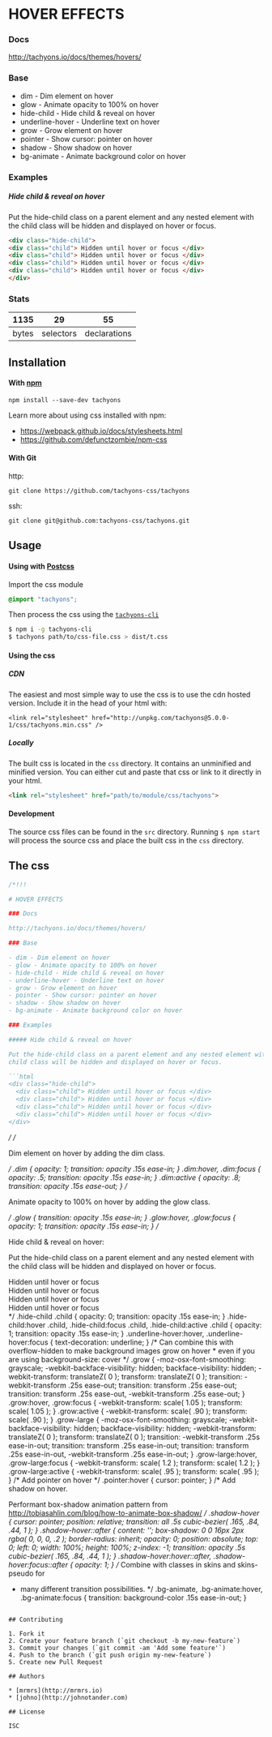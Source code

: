 

# HOVER EFFECTS

### Docs

http://tachyons.io/docs/themes/hovers/

### Base

- dim - Dim element on hover
- glow - Animate opacity to 100% on hover
- hide-child - Hide child & reveal on hover
- underline-hover - Underline text on hover
- grow - Grow element on hover
- pointer - Show cursor: pointer on hover
- shadow - Show shadow on hover
- bg-animate - Animate background color on hover

### Examples

##### Hide child & reveal on hover

Put the hide-child class on a parent element and any nested element with the
child class will be hidden and displayed on hover or focus.

```html
<div class="hide-child">
<div class="child"> Hidden until hover or focus </div>
<div class="child"> Hidden until hover or focus </div>
<div class="child"> Hidden until hover or focus </div>
<div class="child"> Hidden until hover or focus </div>
</div>
```


### Stats

1135 | 29 | 55
---|---|---
bytes | selectors | declarations

## Installation

#### With [npm](https://npmjs.com)

```
npm install --save-dev tachyons
```

Learn more about using css installed with npm:
* https://webpack.github.io/docs/stylesheets.html
* https://github.com/defunctzombie/npm-css

#### With Git

http:
```
git clone https://github.com/tachyons-css/tachyons
```

ssh:
```
git clone git@github.com:tachyons-css/tachyons.git
```

## Usage

#### Using with [Postcss](https://github.com/postcss/postcss)

Import the css module

```css
@import "tachyons";
```

Then process the css using the [`tachyons-cli`](https://github.com/tachyons-css/tachyons-cli)

```sh
$ npm i -g tachyons-cli
$ tachyons path/to/css-file.css > dist/t.css
```

#### Using the css

##### CDN
The easiest and most simple way to use the css is to use the cdn hosted version. Include it in the head of your html with:

```
<link rel="stylesheet" href="http://unpkg.com/tachyons@5.0.0-1/css/tachyons.min.css" />
```

##### Locally
The built css is located in the `css` directory. It contains an unminified and minified version.
You can either cut and paste that css or link to it directly in your html.

```html
<link rel="stylesheet" href="path/to/module/css/tachyons">
```

#### Development

The source css files can be found in the `src` directory.
Running `$ npm start` will process the source css and place the built css in the `css` directory.

## The css

```css
/*!!!

# HOVER EFFECTS

### Docs

http://tachyons.io/docs/themes/hovers/

### Base

- dim - Dim element on hover
- glow - Animate opacity to 100% on hover
- hide-child - Hide child & reveal on hover
- underline-hover - Underline text on hover
- grow - Grow element on hover
- pointer - Show cursor: pointer on hover
- shadow - Show shadow on hover
- bg-animate - Animate background color on hover

### Examples

##### Hide child & reveal on hover

Put the hide-child class on a parent element and any nested element with the
child class will be hidden and displayed on hover or focus.

```html
<div class="hide-child">
  <div class="child"> Hidden until hover or focus </div>
  <div class="child"> Hidden until hover or focus </div>
  <div class="child"> Hidden until hover or focus </div>
  <div class="child"> Hidden until hover or focus </div>
</div>
```
*/
/*

  Dim element on hover by adding the dim class.

*/
.dim { opacity: 1; transition: opacity .15s ease-in; }
.dim:hover, .dim:focus { opacity: .5; transition: opacity .15s ease-in; }
.dim:active { opacity: .8; transition: opacity .15s ease-out; }
/*

  Animate opacity to 100% on hover by adding the glow class.

*/
.glow { transition: opacity .15s ease-in; }
.glow:hover, .glow:focus { opacity: 1; transition: opacity .15s ease-in; }
/*

  Hide child & reveal on hover:

  Put the hide-child class on a parent element and any nested element with the
  child class will be hidden and displayed on hover or focus.

  <div class="hide-child">
    <div class="child"> Hidden until hover or focus </div>
    <div class="child"> Hidden until hover or focus </div>
    <div class="child"> Hidden until hover or focus </div>
    <div class="child"> Hidden until hover or focus </div>
  </div>
*/
.hide-child .child { opacity: 0; transition: opacity .15s ease-in; }
.hide-child:hover  .child, .hide-child:focus  .child, .hide-child:active .child { opacity: 1; transition: opacity .15s ease-in; }
.underline-hover:hover, .underline-hover:focus { text-decoration: underline; }
/* Can combine this with overflow-hidden to make background images grow on hover
 * even if you are using background-size: cover */
.grow { -moz-osx-font-smoothing: grayscale; -webkit-backface-visibility: hidden; backface-visibility: hidden; -webkit-transform: translateZ( 0 ); transform: translateZ( 0 ); transition: -webkit-transform .25s ease-out; transition: transform .25s ease-out; transition: transform .25s ease-out, -webkit-transform .25s ease-out; }
.grow:hover, .grow:focus { -webkit-transform: scale( 1.05 ); transform: scale( 1.05 ); }
.grow:active { -webkit-transform: scale( .90 ); transform: scale( .90 ); }
.grow-large { -moz-osx-font-smoothing: grayscale; -webkit-backface-visibility: hidden; backface-visibility: hidden; -webkit-transform: translateZ( 0 ); transform: translateZ( 0 ); transition: -webkit-transform .25s ease-in-out; transition: transform .25s ease-in-out; transition: transform .25s ease-in-out, -webkit-transform .25s ease-in-out; }
.grow-large:hover, .grow-large:focus { -webkit-transform: scale( 1.2 ); transform: scale( 1.2 ); }
.grow-large:active { -webkit-transform: scale( .95 ); transform: scale( .95 ); }
/* Add pointer on hover */
.pointer:hover { cursor: pointer; }
/*
   Add shadow on hover.

   Performant box-shadow animation pattern from
   http://tobiasahlin.com/blog/how-to-animate-box-shadow/
*/
.shadow-hover { cursor: pointer; position: relative; transition: all .5s cubic-bezier( .165, .84, .44, 1 ); }
.shadow-hover::after { content: ''; box-shadow: 0 0 16px 2px rgba( 0, 0, 0, .2 ); border-radius: inherit; opacity: 0; position: absolute; top: 0; left: 0; width: 100%; height: 100%; z-index: -1; transition: opacity .5s cubic-bezier( .165, .84, .44, 1 ); }
.shadow-hover:hover::after, .shadow-hover:focus::after { opacity: 1; }
/* Combine with classes in skins and skins-pseudo for
 * many different transition possibilities. */
.bg-animate, .bg-animate:hover, .bg-animate:focus { transition: background-color .15s ease-in-out; }
```

## Contributing

1. Fork it
2. Create your feature branch (`git checkout -b my-new-feature`)
3. Commit your changes (`git commit -am 'Add some feature'`)
4. Push to the branch (`git push origin my-new-feature`)
5. Create new Pull Request

## Authors

* [mrmrs](http://mrmrs.io)
* [johno](http://johnotander.com)

## License

ISC

